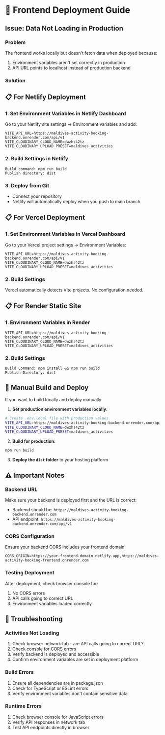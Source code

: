 # 🚀 Frontend Deployment Guide

## Issue: Data Not Loading in Production

### Problem
The frontend works locally but doesn't fetch data when deployed because:
1. Environment variables aren't set correctly in production
2. API URL points to localhost instead of production backend

### Solution

## 📋 **For Netlify Deployment**

### 1. **Set Environment Variables in Netlify Dashboard**
Go to your Netlify site settings → Environment variables and add:

```
VITE_API_URL=https://maldives-activity-booking-backend.onrender.com/api/v1
VITE_CLOUDINARY_CLOUD_NAME=dwzhs42tz
VITE_CLOUDINARY_UPLOAD_PRESET=maldives_activities
```

### 2. **Build Settings in Netlify**
```
Build command: npm run build
Publish directory: dist
```

### 3. **Deploy from Git**
- Connect your repository
- Netlify will automatically deploy when you push to main branch

## 📋 **For Vercel Deployment**

### 1. **Set Environment Variables in Vercel Dashboard**
Go to your Vercel project settings → Environment Variables:

```
VITE_API_URL=https://maldives-activity-booking-backend.onrender.com/api/v1
VITE_CLOUDINARY_CLOUD_NAME=dwzhs42tz
VITE_CLOUDINARY_UPLOAD_PRESET=maldives_activities
```

### 2. **Build Settings**
Vercel automatically detects Vite projects. No configuration needed.

## 📋 **For Render Static Site**

### 1. **Environment Variables in Render**
```
VITE_API_URL=https://maldives-activity-booking-backend.onrender.com/api/v1
VITE_CLOUDINARY_CLOUD_NAME=dwzhs42tz
VITE_CLOUDINARY_UPLOAD_PRESET=maldives_activities
```

### 2. **Build Settings**
```
Build Command: npm install && npm run build
Publish Directory: dist
```

## 🔧 **Manual Build and Deploy**

If you want to build locally and deploy manually:

1. **Set production environment variables locally:**
```bash
# Create .env.local file with production values
VITE_API_URL=https://maldives-activity-booking-backend.onrender.com/api/v1
VITE_CLOUDINARY_CLOUD_NAME=dwzhs42tz
VITE_CLOUDINARY_UPLOAD_PRESET=maldives_activities
```

2. **Build for production:**
```bash
npm run build
```

3. **Deploy the `dist` folder** to your hosting platform

## ⚠️ **Important Notes**

### **Backend URL**
Make sure your backend is deployed first and the URL is correct:
- Backend should be: `https://maldives-activity-booking-backend.onrender.com`
- API endpoint: `https://maldives-activity-booking-backend.onrender.com/api/v1`

### **CORS Configuration**
Ensure your backend CORS includes your frontend domain:
```env
CORS_ORIGIN=https://your-frontend-domain.netlify.app,https://maldives-activity-booking-frontend.onrender.com
```

### **Testing Deployment**
After deployment, check browser console for:
1. No CORS errors
2. API calls going to correct URL
3. Environment variables loaded correctly

## 🐛 **Troubleshooting**

### **Activities Not Loading**
1. Check browser network tab - are API calls going to correct URL?
2. Check console for CORS errors
3. Verify backend is deployed and accessible
4. Confirm environment variables are set in deployment platform

### **Build Errors**
1. Ensure all dependencies are in package.json
2. Check for TypeScript or ESLint errors
3. Verify environment variables don't contain sensitive data

### **Runtime Errors**
1. Check browser console for JavaScript errors
2. Verify API responses in network tab
3. Test API endpoints directly in browser
